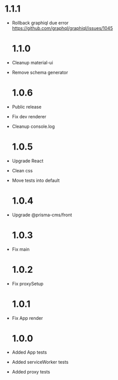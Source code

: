 # 1.1.1

- Rollback graphiql due error https://github.com/graphql/graphiql/issues/1045

  # 1.1.0

- Cleanup material-ui
- Remove schema generator

  # 1.0.6

- Public release
- Fix dev renderer
- Cleanup console.log

  # 1.0.5

- Upgrade React
- Clean css
- Move tests into default

  # 1.0.4

- Upgrade @prisma-cms/front

  # 1.0.3

- Fix main

  # 1.0.2

- Fix proxySetup

  # 1.0.1

- Fix App render

  # 1.0.0

- Added App tests
- Added serviceWorker tests
- Added proxy tests
